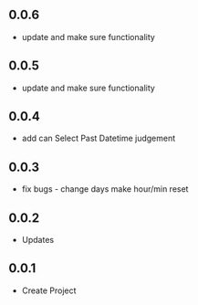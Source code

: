 ## 0.0.6

* update and make sure functionality


## 0.0.5

* update and make sure functionality


## 0.0.4

* add can Select Past Datetime judgement


## 0.0.3

* fix bugs - change days make hour/min reset 

## 0.0.2

* Updates


## 0.0.1

* Create Project
